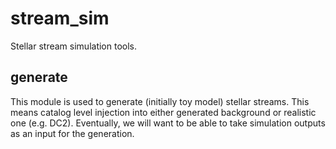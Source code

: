 # stream_sim
Stellar stream simulation tools.

## generate
This module is used to generate (initially toy model) stellar streams. This means catalog level injection into either generated background or realistic one (e.g. DC2).
Eventually, we will want to be able to take simulation outputs as an input for the generation.
